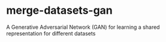 # merge-datasets-gan
A Generative Adversarial Network (GAN) for learning a shared representation for different datasets
